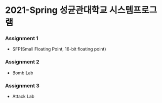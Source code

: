 # 2021-Spring 성균관대학교 시스템프로그램

### Assignment 1
- SFP(Small Floating Point, 16-bit floating point)
### Assignment 2
- Bomb Lab
### Assignment 3
- Attack Lab